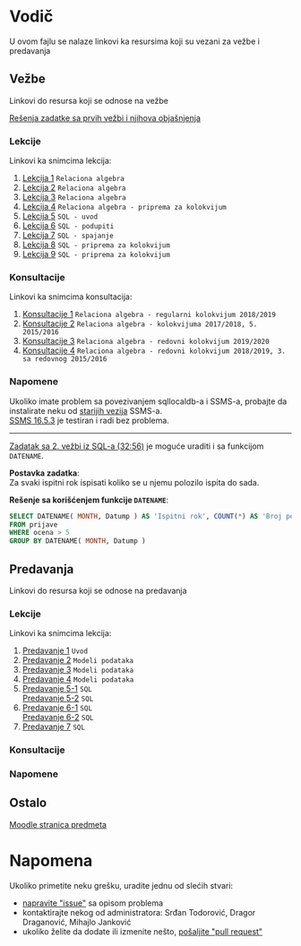 # Vodič
U ovom fajlu se nalaze linkovi ka resursima koji su vezani za vežbe i predavanja

## Vežbe
Linkovi do resursa koji se odnose na vežbe  

[Rešenja zadatke sa prvih vežbi i njihova objašnjenja][fajl1]

### Lekcije
Linkovi ka snimcima lekcija:  
1. [Lekcija 1][v-lekcija-1] `Relaciona algebra`  
2. [Lekcija 2][v-lekcija-2] `Relaciona algebra`  
3. [Lekcija 3][v-lekcija-3] `Relaciona algebra`  
4. [Lekcija 4][v-lekcija-4] `Relaciona algebra - priprema za kolokvijum`  
5. [Lekcija 5][v-lekcija-5] `SQL - uvod`  
6. [Lekcija 6][v-lekcija-6] `SQL - podupiti`  
7. [Lekcija 7][v-lekcija-7] `SQL - spajanje`  
8. [Lekcija 8][v-lekcija-8] `SQL - priprema za kolokvijum`  
9. [Lekcija 9][v-lekcija-9] `SQL - priprema za kolokvijum`  

### Konsultacije
Linkovi ka snimcima konsultacija:  
1. [Konsultacije 1][v-konsultacije-1] `Relaciona algebra - regularni kolokvijum 2018/2019`  
2. [Konsultacije 2][v-konsultacije-2] `Relaciona algebra - kolokvijuma 2017/2018, 5. 2015/2016`  
3. [Konsultacije 3][v-konsultacije-3] `Relaciona algebra - redovni kolokvijum 2019/2020`  
4. [Konsultacije 4][v-konsultacije-4] `Relaciona algebra - redovni kolokvijum 2018/2019, 3. sa redovnog 2015/2016`  


### Napomene
Ukoliko imate problem sa povezivanjem sqllocaldb-a i SSMS-a, probajte da instalirate neku od [starijih vezija][ssms-prev] SSMS-a.  
[SSMS 16.5.3][ssms-16] je testiran i radi bez problema.
***
[Zadatak sa 2. vežbi iz SQL-a (32:56)][v-lekcija-6] je moguće uraditi i sa funkcijom `DATENAME`.  

**Postavka zadatka**:  
	Za svaki ispitni rok ispisati koliko se u njemu polozilo ispita do sada.  
	
**Rešenje sa korišćenjem funkcije `DATENAME`**:  
```sql  
SELECT DATENAME( MONTH, Datump ) AS 'Ispitni rok', COUNT(*) AS 'Broj polozenih ispita'  
FROM prijave  
WHERE ocena > 5 
GROUP BY DATENAME( MONTH, Datump )  
```

## Predavanja
Linkovi do resursa koji se odnose na predavanja  

### Lekcije
Linkovi ka snimcima lekcija:  
1. [Predavanje 1][p-lekcija-1] `Uvod`  
2. [Predavanje 2][p-lekcija-2] `Modeli podataka`  
3. [Predavanje 3][p-lekcija-3] `Modeli podataka`  
4. [Predavanje 4][p-lekcija-4] `Modeli podataka`  
5. [Predavanje 5-1][p-lekcija-5-1deo] `SQL`  
   [Predavanje 5-2][p-lekcija-5-2deo] `SQL`  
6. [Predavanje 6-1][p-lekcija-6-1deo] `SQL`  
   [Predavanje 6-2][p-lekcija-6-2deo] `SQL`  
7. [Predavanje 7][p-lekcija-7] `SQL`


### Konsultacije

### Napomene

## Ostalo
[Moodle stranica predmeta][stranica predmeta]

# Napomena
Ukoliko primetite neku grešku, uradite jednu od slećih stvari:
* [napravite "issue"][new issue] sa opisom problema
* kontaktirajte nekog od administratora: Srđan Todorović, Dragor Draganović, Mihajlo Janković  
* ukoliko želite da dodate ili izmenite nešto, [pošaljite "pull request"][pull request]



[//]: # (---------------------------------------------------------)

[//]: # (-------------U ovom delu se nalaze reference-------------)

[//]: # (---------------------------------------------------------)



[//]: # ( Vezbe reference )


[//]: # ( linkovi na fajlovima )

[fajl1]: https://github.com/Produktivna-grupa/PMFKG/blob/master/II%20godina/Zimski%20semestar/BP1/Ve%C5%BEbe%20i%20predavanja/Vezbe_1.md#ve%C5%BEbe

[//]: # ( Relaciona algebra, lekcija, 1-4 )

[v-sql.2-n1]: https://bbb.pmf.kg.ac.rs/playback/presentation/2.0/playback.html?meetingId=7725d1ed6e451a3c61c78a15f041b5c3b8234128-1605622411838

[v-lekcija-1]: https://drive.google.com/file/d/1-YLFmPyby3KBFNJzi4C0mWatFr8spgWy/view?usp=sharing

[v-lekcija-2]: https://bbb.pmf.kg.ac.rs/playback/presentation/2.0/playback.html?meetingId=7725d1ed6e451a3c61c78a15f041b5c3b8234128-1603199524673

[v-lekcija-3]: https://bbb.pmf.kg.ac.rs/playback/presentation/2.0/playback.html?meetingId=7725d1ed6e451a3c61c78a15f041b5c3b8234128-1603808042264

[v-lekcija-4]: https://bbb.pmf.kg.ac.rs/playback/presentation/2.0/playback.html?meetingId=7725d1ed6e451a3c61c78a15f041b5c3b8234128-1603808042264


[//]: # ( SQL, lekcija, 5-8 )

[v-lekcija-5]: https://bbb.pmf.kg.ac.rs/playback/presentation/2.0/playback.html?meetingId=7725d1ed6e451a3c61c78a15f041b5c3b8234128-1605017608891

[v-lekcija-6]: https://bbb.pmf.kg.ac.rs/playback/presentation/2.0/playback.html?meetingId=7725d1ed6e451a3c61c78a15f041b5c3b8234128-1605622411838

[v-lekcija-7]: https://bbb.pmf.kg.ac.rs/playback/presentation/2.0/playback.html?meetingId=7725d1ed6e451a3c61c78a15f041b5c3b8234128-1606227128524

[v-lekcija-8]: https://bbb.pmf.kg.ac.rs/playback/presentation/2.0/playback.html?meetingId=7725d1ed6e451a3c61c78a15f041b5c3b8234128-1606831464559

[v-lekcija-9]: https://drive.google.com/file/d/13oMg6FVLrjG_BTDNbG6sl68aHJq-V6ME/view?usp=sharing


[//]: # ( Relaciona algebra, konsultacije, 1-4 )

[v-konsultacije-1]: https://bbb.pmf.kg.ac.rs/playback/presentation/2.0/playback.html?meetingId=7725d1ed6e451a3c61c78a15f041b5c3b8234128-1605268869834

[v-konsultacije-2]: https://bbb.pmf.kg.ac.rs/playback/presentation/2.0/playback.html?meetingId=7725d1ed6e451a3c61c78a15f041b5c3b8234128-1605524529205

[v-konsultacije-3]: https://bbb.pmf.kg.ac.rs/playback/presentation/2.0/playback.html?meetingId=7725d1ed6e451a3c61c78a15f041b5c3b8234128-1605533452567

[v-konsultacije-4]: https://bbb.pmf.kg.ac.rs/playback/presentation/2.0/playback.html?meetingId=7725d1ed6e451a3c61c78a15f041b5c3b8234128-1605693649917



[//]: # ( Vezbe napomena reference )

[ssms-prev]: https://docs.microsoft.com/en-us/sql/ssms/release-notes-ssms?view=sql-server-ver15#previous-ssms-releases
[ssms-16]: https://docs.microsoft.com/en-us/sql/ssms/release-notes-ssms?view=sql-server-ver15#1653


[//]: # ( Predavanje reference )

[//]: # ( Relaciona algebra, lekcija, 1-4 )

[p-lekcija-1]: https://bbb.pmf.kg.ac.rs/playback/presentation/2.0/playback.html?meetingId=938c50b6b05309503772ecb3cd16492b1c875665-1602508184316

[p-lekcija-2]: https://bbb.pmf.kg.ac.rs/playback/presentation/2.0/playback.html?meetingId=938c50b6b05309503772ecb3cd16492b1c875665-1603113550682

[p-lekcija-3]: https://bbb.pmf.kg.ac.rs/playback/presentation/2.0/playback.html?meetingId=938c50b6b05309503772ecb3cd16492b1c875665-1603721323923

[//]: # ( SQL, lekcija, 5-6 )

[p-lekcija-4]: https://bbb.pmf.kg.ac.rs/playback/presentation/2.0/playback.html?meetingId=938c50b6b05309503772ecb3cd16492b1c875665-1604325690729

[p-lekcija-5-1deo]: https://bbb.pmf.kg.ac.rs/playback/presentation/2.0/playback.html?meetingId=938c50b6b05309503772ecb3cd16492b1c875665-1604933625785

[p-lekcija-5-2deo]: https://imi.pmf.kg.ac.rs/imicloud/index.php/s/xhBf0OSk5rYFGnz

[p-lekcija-6-1deo]: https://bbb.pmf.kg.ac.rs/playback/presentation/2.0/playback.html?meetingId=938c50b6b05309503772ecb3cd16492b1c875665-1606140059438

[p-lekcija-6-2deo]: https://bbb.pmf.kg.ac.rs/playback/presentation/2.0/playback.html?meetingId=938c50b6b05309503772ecb3cd16492b1c875665-1606143774271

[p-lekcija-7]: https://bbb.pmf.kg.ac.rs/playback/presentation/2.0/playback.html?meetingId=938c50b6b05309503772ecb3cd16492b1c875665-1606744257707

[//]: # ( Ostalo reference )

[stranica predmeta]: https://imi.pmf.kg.ac.rs/moodle/course/view.php?id=27



[//]: # ( Napomena reference )

[new issue]: https://github.com/Produktivna-grupa/PMFKG/issues/new
[pull request]: https://github.com/Produktivna-grupa/PMFKG/compare
[vežbe i predavanja]: https://github.com/Produktivna-grupa/PMFKG/tree/master/II%20godina/Zimski%20semestar/BP1/Ve%C5%BEbe%20i%20predavanja
